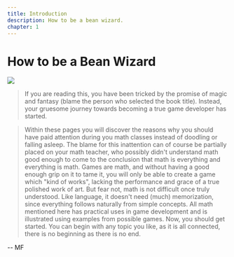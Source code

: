 ```yaml
---
title: Introduction
description: How to be a bean wizard.
chapter: 1
---
```


# How to be a Bean Wizard

<img src="/wizard.png" />

> If you are reading this, you have been tricked by the promise of magic and
> fantasy (blame the person who selected the book title). Instead, your gruesome
> journey towards becoming a true game developer has started.

> Within these pages you will discover the reasons why you should have paid
> attention during you math classes instead of doodling or falling asleep. The
> blame for this inattention can of course be partially placed on your math
> teacher, who possibly didn't understand math good enough to come to the
> conclusion that math is everything and everything is math. Games are math, and
> without having a good enough grip on it to tame it, you will only be able to
> create a game which "kind of works", lacking the performance and grace of a
> true polished work of art. But fear not, math is not difficult once truly
> understood. Like language, it doesn't need (much) memorization, since
> everything follows naturally from simple concepts. All math mentioned here has
> practical uses in game development and is illustrated using examples from
> possible games. Now, you should get started. You can begin with any topic you
> like, as it is all connected, there is no beginning as there is no end.

-- MF
